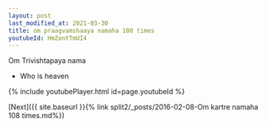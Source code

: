 ```yaml
---
layout: post
last_modified_at: 2021-03-30
title: om praagvamshaaya namaha 108 times
youtubeId: HmZontTmUI4
---
```

 
 
Om Trivishtapaya nama 
 
 -  Who is heaven 
 
  
 
  
 
 
 
 
 
 


{% include youtubePlayer.html id=page.youtubeId %}
 
[Next]({{ site.baseurl }}{% link  split2/_posts/2016-02-08-Om kartre namaha 108 times.md%})
 
